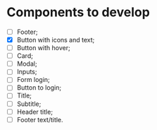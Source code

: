 # Components to develop

- [ ] Footer;
- [x] Button with icons and text;
- [ ] Button with hover;
- [ ] Card;
- [ ] Modal;
- [ ] Inputs;
- [ ] Form login;
- [ ] Button to login;
- [ ] Title;
- [ ] Subtitle;
- [ ] Header title;
- [ ] Footer text/title.
